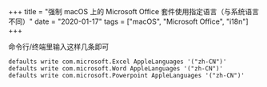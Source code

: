+++
title = "强制 macOS 上的 Microsoft Office 套件使用指定语言（与系统语言不同）"
date = "2020-01-17"
tags = ["macOS", "Microsoft Office", "i18n"]
+++

命令行/终端里输入这样几条即可

```console
defaults write com.microsoft.Excel AppleLanguages '("zh-CN")'
defaults write com.microsoft.Word AppleLanguages '("zh-CN")'
defaults write com.microsoft.Powerpoint AppleLanguages '("zh-CN")'
```

